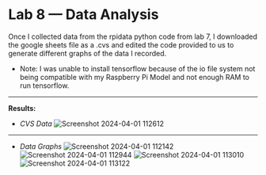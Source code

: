 # Lab 8 — Data Analysis
Once I collected data from the rpidata python code from lab 7, I downloaded the google sheets file as a .cvs and edited the code provided to us to generate different graphs of the data I recorded.

- Note: I was unable to install tensorflow because of the io file system not being compatible with my Raspberry Pi Model and not enough RAM to run tensorflow.
---
**Results:**
- *CVS Data*
![Screenshot 2024-04-01 112612](https://github.com/NathanTacoBravo/EE-322-S-2024/assets/116911160/87165999-987a-48b2-8410-c632687d0747)
---
- *Data Graphs*
![Screenshot 2024-04-01 112142](https://github.com/NathanTacoBravo/EE-322-S-2024/assets/116911160/efde74ee-f49d-427b-8926-7dc22d6a62e3)
![Screenshot 2024-04-01 112944](https://github.com/NathanTacoBravo/EE-322-S-2024/assets/116911160/5d8def7d-0a4c-4a91-853d-8a0b523d8a42)
![Screenshot 2024-04-01 113010](https://github.com/NathanTacoBravo/EE-322-S-2024/assets/116911160/a8e278f0-edd6-4715-9e20-be00d6bf2fea)
![Screenshot 2024-04-01 113122](https://github.com/NathanTacoBravo/EE-322-S-2024/assets/116911160/2b3adb2a-6ea1-4ada-9473-bedbcf909aa8)
